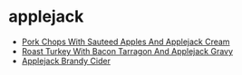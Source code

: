 # applejack

 * [Pork Chops With Sauteed Apples And Applejack Cream](../../index/p/pork-chops-with-sauteed-apples-and-applejack-cream-13209.json)
 * [Roast Turkey With Bacon Tarragon And Applejack Gravy](../../index/r/roast-turkey-with-bacon-tarragon-and-applejack-gravy-100365.json)
 * [Applejack Brandy Cider](../../index/a/applejack-brandy-cider.json)
